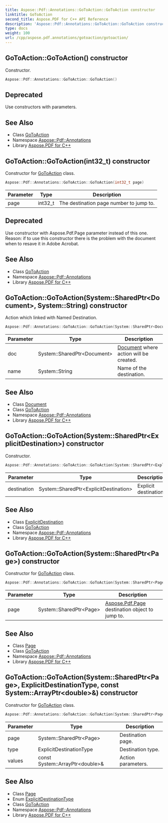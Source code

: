 ```yaml
---
title: Aspose::Pdf::Annotations::GoToAction::GoToAction constructor
linktitle: GoToAction
second_title: Aspose.PDF for C++ API Reference
description: 'Aspose::Pdf::Annotations::GoToAction::GoToAction constructor. Constructor in C++.'
type: docs
weight: 100
url: /cpp/aspose.pdf.annotations/gotoaction/gotoaction/
---
```

## GoToAction::GoToAction() constructor


Constructor.

```cpp
Aspose::Pdf::Annotations::GoToAction::GoToAction()
```


## Deprecated
Use constructors with parameters. 

## See Also

* Class [GoToAction](../)
* Namespace [Aspose::Pdf::Annotations](../../)
* Library [Aspose.PDF for C++](../../../)
## GoToAction::GoToAction(int32_t) constructor


Constructor for [GoToAction](../) class.

```cpp
Aspose::Pdf::Annotations::GoToAction::GoToAction(int32_t page)
```


| Parameter | Type | Description |
| --- | --- | --- |
| page | int32_t | The destination page number to jump to. |

## Deprecated
Use constructor with Aspose.Pdf.Page parameter instead of this one. Reason: if to use this constructor there is the problem with the document when to resave it in Adobe Acrobat. 

## See Also

* Class [GoToAction](../)
* Namespace [Aspose::Pdf::Annotations](../../)
* Library [Aspose.PDF for C++](../../../)
## GoToAction::GoToAction(System::SharedPtr\<Document\>, System::String) constructor


Action which linked with Named Destination.

```cpp
Aspose::Pdf::Annotations::GoToAction::GoToAction(System::SharedPtr<Document> doc, System::String name)
```


| Parameter | Type | Description |
| --- | --- | --- |
| doc | System::SharedPtr\<Document\> | [Document](../../../aspose.pdf/document/) where action will be created. |
| name | System::String | Name of the destination. |

## See Also

* Class [Document](../../../aspose.pdf/document/)
* Class [GoToAction](../)
* Namespace [Aspose::Pdf::Annotations](../../)
* Library [Aspose.PDF for C++](../../../)
## GoToAction::GoToAction(System::SharedPtr\<ExplicitDestination\>) constructor


Constructor.

```cpp
Aspose::Pdf::Annotations::GoToAction::GoToAction(System::SharedPtr<ExplicitDestination> destination)
```


| Parameter | Type | Description |
| --- | --- | --- |
| destination | System::SharedPtr\<ExplicitDestination\> | Explicit destination. |

## See Also

* Class [ExplicitDestination](../../explicitdestination/)
* Class [GoToAction](../)
* Namespace [Aspose::Pdf::Annotations](../../)
* Library [Aspose.PDF for C++](../../../)
## GoToAction::GoToAction(System::SharedPtr\<Page\>) constructor


Constructor for [GoToAction](../) class.

```cpp
Aspose::Pdf::Annotations::GoToAction::GoToAction(System::SharedPtr<Page> page)
```


| Parameter | Type | Description |
| --- | --- | --- |
| page | System::SharedPtr\<Page\> | [Aspose.Pdf.Page](../../../aspose.pdf/page/) destination object to jump to. |

## See Also

* Class [Page](../../../aspose.pdf/page/)
* Class [GoToAction](../)
* Namespace [Aspose::Pdf::Annotations](../../)
* Library [Aspose.PDF for C++](../../../)
## GoToAction::GoToAction(System::SharedPtr\<Page\>, ExplicitDestinationType, const System::ArrayPtr\<double\>\&) constructor


Constructor for [GoToAction](../) class.

```cpp
Aspose::Pdf::Annotations::GoToAction::GoToAction(System::SharedPtr<Page> page, ExplicitDestinationType type, const System::ArrayPtr<double> &values)
```


| Parameter | Type | Description |
| --- | --- | --- |
| page | System::SharedPtr\<Page\> | Destination page. |
| type | ExplicitDestinationType | Destination type. |
| values | const System::ArrayPtr\<double\>\& | Action parameters. |

## See Also

* Class [Page](../../../aspose.pdf/page/)
* Enum [ExplicitDestinationType](../../explicitdestinationtype/)
* Class [GoToAction](../)
* Namespace [Aspose::Pdf::Annotations](../../)
* Library [Aspose.PDF for C++](../../../)

